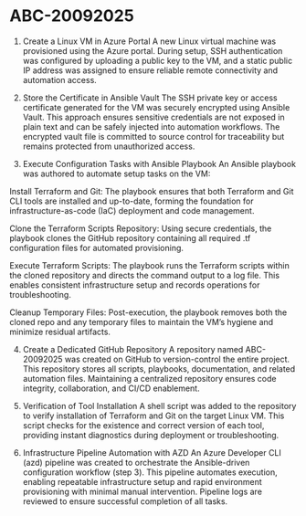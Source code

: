 # ABC-20092025

1. Create a Linux VM in Azure Portal
A new Linux virtual machine was provisioned using the Azure portal. During setup, SSH authentication was configured by uploading a public key to the VM, and a static public IP address was assigned to ensure reliable remote connectivity and automation access.

2. Store the Certificate in Ansible Vault
The SSH private key or access certificate generated for the VM was securely encrypted using Ansible Vault. This approach ensures sensitive credentials are not exposed in plain text and can be safely injected into automation workflows. The encrypted vault file is committed to source control for traceability but remains protected from unauthorized access.

3. Execute Configuration Tasks with Ansible Playbook
An Ansible playbook was authored to automate setup tasks on the VM:

Install Terraform and Git: The playbook ensures that both Terraform and Git CLI tools are installed and up-to-date, forming the foundation for infrastructure-as-code (IaC) deployment and code management.

Clone the Terraform Scripts Repository: Using secure credentials, the playbook clones the GitHub repository containing all required .tf configuration files for automated provisioning.

Execute Terraform Scripts: The playbook runs the Terraform scripts within the cloned repository and directs the command output to a log file. This enables consistent infrastructure setup and records operations for troubleshooting.

Cleanup Temporary Files: Post-execution, the playbook removes both the cloned repo and any temporary files to maintain the VM’s hygiene and minimize residual artifacts.

4. Create a Dedicated GitHub Repository
A repository named ABC-20092025 was created on GitHub to version-control the entire project. This repository stores all scripts, playbooks, documentation, and related automation files. Maintaining a centralized repository ensures code integrity, collaboration, and CI/CD enablement.

5. Verification of Tool Installation
A shell script was added to the repository to verify installation of Terraform and Git on the target Linux VM. This script checks for the existence and correct version of each tool, providing instant diagnostics during deployment or troubleshooting.

6. Infrastructure Pipeline Automation with AZD
An Azure Developer CLI (azd) pipeline was created to orchestrate the Ansible-driven configuration workflow (step 3). This pipeline automates execution, enabling repeatable infrastructure setup and rapid environment provisioning with minimal manual intervention. Pipeline logs are reviewed to ensure successful completion of all tasks.

